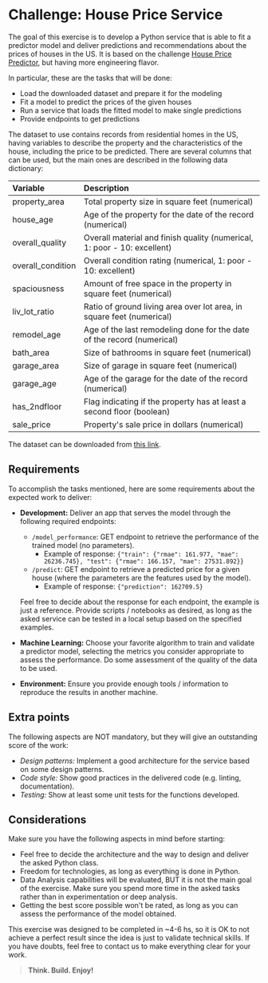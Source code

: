 Challenge: House Price Service
==============================

The goal of this exercise is to develop a Python service that is able to fit a predictor model and deliver predictions and recommendations about the prices of houses in the US. It is based on the challenge [House Price Predictor](./house-price-predictor.md), but having more engineering flavor.

In particular, these are the tasks that will be done:

- Load the downloaded dataset and prepare it for the modeling
- Fit a model to predict the prices of the given houses
- Run a service that loads the fitted model to make single predictions
- Provide endpoints to get predictions 

The dataset to use contains records from residential homes in the US, having variables to describe the property and the characteristics of the house, including the price to be predicted. There are several columns that can be used, but the main ones are described in the following data dictionary:

| Variable | Description | 
| :------------- | :----------- |
| property_area | Total property size in square feet (numerical)|
| house_age | Age of the property for the date of the record (numerical)|
| overall_quality | Overall material and finish quality (numerical, 1: poor - 10: excellent) |
| overall_condition | Overall condition rating (numerical, 1: poor - 10: excellent)|
| spaciousness | Amount of free space in the property in square feet (numerical)|
| liv_lot_ratio | Ratio of ground living area over lot area, in square feet (numerical)|
| remodel_age | Age of the last remodeling done for the date of the record (numerical)|
| bath_area | Size of bathrooms in square feet (numerical)|
| garage_area | Size of garage in square feet (numerical)|
| garage_age | Age of the garage for the date of the record (numerical)|
| has_2ndfloor | Flag indicating if the property has at least a second floor (boolean)|
| sale_price | Property's sale price in dollars (numerical)|

The dataset can be downloaded from [this link](https://drive.google.com/file/d/1b4LZTNCUUyGvssqpRvTzZ5ElmaaaqIjH/view?usp=sharing). 

## Requirements

To accomplish the tasks mentioned, here are some requirements about the expected work to deliver:

- **Development:** Deliver an app that serves the model through the following required endpoints:
    - `/model_performance`: GET endpoint to retrieve the performance of the trained model (no parameters).
        - Example of response: `{"train": {"rmae": 161.977, "mae": 26236.745}, "test": {"rmae": 166.157, "mae": 27531.892}}`
    - `/predict`: GET endpoint to retrieve a predicted price for a given house (where the parameters are the features used by the model).
        - Example of response: `{"prediction": 162709.5}`

    Feel free to decide about the response for each endpoint, the example is just a reference. Provide scripts / notebooks as desired, as long as the asked service can be tested in a local setup based on the specified examples. 
- **Machine Learning:** Choose your favorite algorithm to train and validate a predictor model, selecting the metrics you consider appropriate to assess the performance. Do some assessment of the quality of the data to be used.
- **Environment:** Ensure you provide enough tools / information to reproduce the results in another machine.

## Extra points

The following aspects are NOT mandatory, but they will give an outstanding score of the work:

- *Design patterns:* Implement a good architecture for the service based on some design patterns.
- *Code style:* Show good practices in the delivered code (e.g. linting, documentation).
- *Testing:* Show at least some unit tests for the functions developed.

## Considerations

Make sure you have the following aspects in mind before starting:

- Feel free to decide the architecture and the way to design and deliver the asked Python class.
- Freedom for technologies, as long as everything is done in Python.
- Data Analysis capabilities will be evaluated, BUT it is not the main goal of the exercise. Make sure you spend more time in the asked tasks rather than in experimentation or deep analysis.
- Getting the best score possible won't be rated, as long as you can assess the performance of the model obtained.

This exercise was designed to be completed in ~4-6 hs, so it is OK to not achieve a perfect result since the idea is just to validate technical skills. If you have doubts, feel free to contact us to make everything clear for your work.

> **Think. Build. Enjoy!**